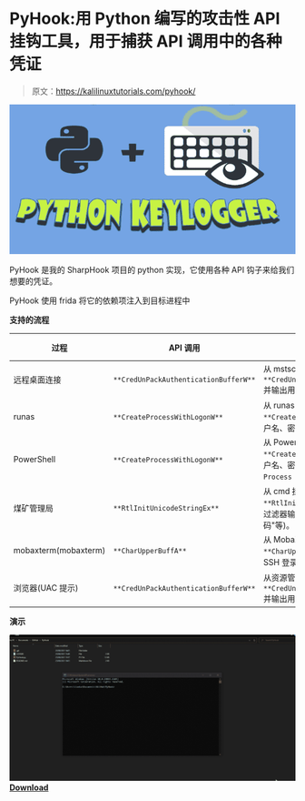 # PyHook:用 Python 编写的攻击性 API 挂钩工具，用于捕获 API 调用中的各种凭证

> 原文：<https://kalilinuxtutorials.com/pyhook/>

[![](img//543ea4249af95f0dfbadd2e945245757.png)](https://1.bp.blogspot.com/-Q5uKz6NQnwE/YVSFkHRgBXI/AAAAAAAAK-w/SNo1Gcn1uPQCsoI40AilzekJ7XMHIH1qwCLcBGAsYHQ/s728/maxresdefault.png)

PyHook 是我的 SharpHook 项目的 python 实现，它使用各种 API 钩子来给我们想要的凭证。

PyHook 使用 frida 将它的依赖项注入到目标进程中

**支持的流程**

| 过程 | API 调用 | 描述 | 进步 |
| --- | --- | --- | --- |
| 远程桌面连接 | `**CredUnPackAuthenticationBufferW**` | 从 mstsc 挂接`**CredUnPackAuthenticationBufferW**`并输出用户名和密码 | 完成的 |
| runas | `**CreateProcessWithLogonW**` | 从 runas 挂接`**CreateProcessWithLogonW**`并输出用户名、密码和域名。 | 完成的 |
| PowerShell | `**CreateProcessWithLogonW**` | 从 PowerShell 挂接`**CreateProcessWithLogonW**`并输出用户名、密码和域名(例如–`**Start-Process cmd** **-Credential X**`)。 | 完成的 |
| 煤矿管理局 | `**RtlInitUnicodeStringEx**` | 从 cmd 挂钩`**RtlInitUnicodeStringEx**`并从特定过滤器输出数据(例如-"-p "、"密码"等)。 | 完成的 |
| mobaxterm(mobaxterm) | `**CharUpperBuffA**` | 从 MobaXterm 挂接`**CharUpperBuffA**`并输出 RDP 和 SSH 登录的凭证。 | 完成的 |
| 浏览器(UAC 提示) | `**CredUnPackAuthenticationBufferW**` | 从资源管理器中挂接`**CredUnPackAuthenticationBufferW**`并输出用户名、密码和域名。 | 完成的 |

**演示**

![](img//dbbd16b199692fa5265bbfca82a59efe.png)[**Download**](https://github.com/IlanKalendarov/PyHook)